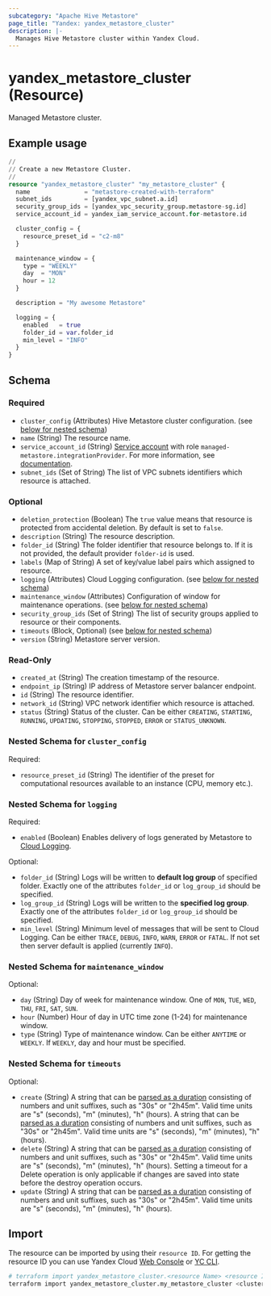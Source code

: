 ```yaml
---
subcategory: "Apache Hive Metastore"
page_title: "Yandex: yandex_metastore_cluster"
description: |-
  Manages Hive Metastore cluster within Yandex Cloud.
---
```


# yandex_metastore_cluster (Resource)

Managed Metastore cluster.

## Example usage

```terraform
//
// Create a new Metastore Cluster.
//
resource "yandex_metastore_cluster" "my_metastore_cluster" {
  name               = "metastore-created-with-terraform"
  subnet_ids         = [yandex_vpc_subnet.a.id]
  security_group_ids = [yandex_vpc_security_group.metastore-sg.id]
  service_account_id = yandex_iam_service_account.for-metastore.id

  cluster_config = {
    resource_preset_id = "c2-m8"
  }

  maintenance_window = {
    type = "WEEKLY"
    day  = "MON"
    hour = 12
  }

  description = "My awesome Metastore"

  logging = {
    enabled   = true
    folder_id = var.folder_id
    min_level = "INFO"
  }
}
```

<!-- schema generated by tfplugindocs -->
## Schema

### Required

- `cluster_config` (Attributes) Hive Metastore cluster configuration. (see [below for nested schema](#nestedatt--cluster_config))
- `name` (String) The resource name.
- `service_account_id` (String) [Service account](https://yandex.cloud/docs/iam/concepts/users/service-accounts) with role `managed-metastore.integrationProvider`. For more information, see [documentation](https://yandex.cloud/docs/metadata-hub/concepts/metastore-impersonation).
- `subnet_ids` (Set of String) The list of VPC subnets identifiers which resource is attached.

### Optional

- `deletion_protection` (Boolean) The `true` value means that resource is protected from accidental deletion. By default is set to `false`.
- `description` (String) The resource description.
- `folder_id` (String) The folder identifier that resource belongs to. If it is not provided, the default provider `folder-id` is used.
- `labels` (Map of String) A set of key/value label pairs which assigned to resource.
- `logging` (Attributes) Cloud Logging configuration. (see [below for nested schema](#nestedatt--logging))
- `maintenance_window` (Attributes) Configuration of window for maintenance operations. (see [below for nested schema](#nestedatt--maintenance_window))
- `security_group_ids` (Set of String) The list of security groups applied to resource or their components.
- `timeouts` (Block, Optional) (see [below for nested schema](#nestedblock--timeouts))
- `version` (String) Metastore server version.

### Read-Only

- `created_at` (String) The creation timestamp of the resource.
- `endpoint_ip` (String) IP address of Metastore server balancer endpoint.
- `id` (String) The resource identifier.
- `network_id` (String) VPC network identifier which resource is attached.
- `status` (String) Status of the cluster. Can be either `CREATING`, `STARTING`, `RUNNING`, `UPDATING`, `STOPPING`, `STOPPED`, `ERROR` or `STATUS_UNKNOWN`.

<a id="nestedatt--cluster_config"></a>
### Nested Schema for `cluster_config`

Required:

- `resource_preset_id` (String) The identifier of the preset for computational resources available to an instance (CPU, memory etc.).


<a id="nestedatt--logging"></a>
### Nested Schema for `logging`

Required:

- `enabled` (Boolean) Enables delivery of logs generated by Metastore to [Cloud Logging](https://yandex.cloud/docs/logging/).

Optional:

- `folder_id` (String) Logs will be written to **default log group** of specified folder. Exactly one of the attributes `folder_id` or `log_group_id` should be specified.
- `log_group_id` (String) Logs will be written to the **specified log group**. Exactly one of the attributes `folder_id` or `log_group_id` should be specified.
- `min_level` (String) Minimum level of messages that will be sent to Cloud Logging. Can be either `TRACE`, `DEBUG`, `INFO`, `WARN`, `ERROR` or `FATAL`. If not set then server default is applied (currently `INFO`).


<a id="nestedatt--maintenance_window"></a>
### Nested Schema for `maintenance_window`

Optional:

- `day` (String) Day of week for maintenance window. One of `MON`, `TUE`, `WED`, `THU`, `FRI`, `SAT`, `SUN`.
- `hour` (Number) Hour of day in UTC time zone (1-24) for maintenance window.
- `type` (String) Type of maintenance window. Can be either `ANYTIME` or `WEEKLY`. If `WEEKLY`, day and hour must be specified.


<a id="nestedblock--timeouts"></a>
### Nested Schema for `timeouts`

Optional:

- `create` (String) A string that can be [parsed as a duration](https://pkg.go.dev/time#ParseDuration) consisting of numbers and unit suffixes, such as "30s" or "2h45m". Valid time units are "s" (seconds), "m" (minutes), "h" (hours). A string that can be [parsed as a duration](https://pkg.go.dev/time#ParseDuration) consisting of numbers and unit suffixes, such as "30s" or "2h45m". Valid time units are "s" (seconds), "m" (minutes), "h" (hours).
- `delete` (String) A string that can be [parsed as a duration](https://pkg.go.dev/time#ParseDuration) consisting of numbers and unit suffixes, such as "30s" or "2h45m". Valid time units are "s" (seconds), "m" (minutes), "h" (hours). Setting a timeout for a Delete operation is only applicable if changes are saved into state before the destroy operation occurs.
- `update` (String) A string that can be [parsed as a duration](https://pkg.go.dev/time#ParseDuration) consisting of numbers and unit suffixes, such as "30s" or "2h45m". Valid time units are "s" (seconds), "m" (minutes), "h" (hours).

## Import

The resource can be imported by using their `resource ID`. For getting the resource ID you can use Yandex Cloud [Web Console](https://console.yandex.cloud) or [YC CLI](https://yandex.cloud/docs/cli/quickstart).

```bash
# terraform import yandex_metastore_cluster.<resource Name> <resource Id>
terraform import yandex_metastore_cluster.my_metastore_cluster <cluster-id>
```
